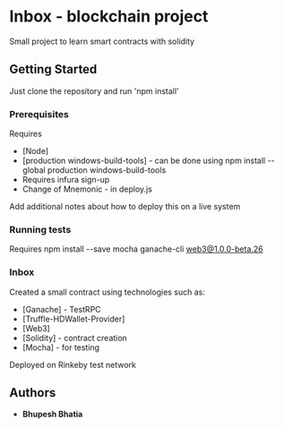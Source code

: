 # Inbox - blockchain project

Small project to learn smart contracts with solidity

## Getting Started

Just clone the repository and run 'npm install'

### Prerequisites

Requires 
* [Node]
* [production windows-build-tools] - can be done using npm install --global production windows-build-tools
* Requires infura sign-up
* Change of Mnemonic - in deploy.js


Add additional notes about how to deploy this on a live system

### Running tests
Requires npm install --save mocha ganache-cli web3@1.0.0-beta.26

### Inbox
Created a small contract using technologies such as:
* [Ganache] - TestRPC
* [Truffle-HDWallet-Provider]
* [Web3]
* [Solidity] - contract creation
* [Mocha] - for testing

Deployed on Rinkeby test network

## Authors

* **Bhupesh Bhatia**





